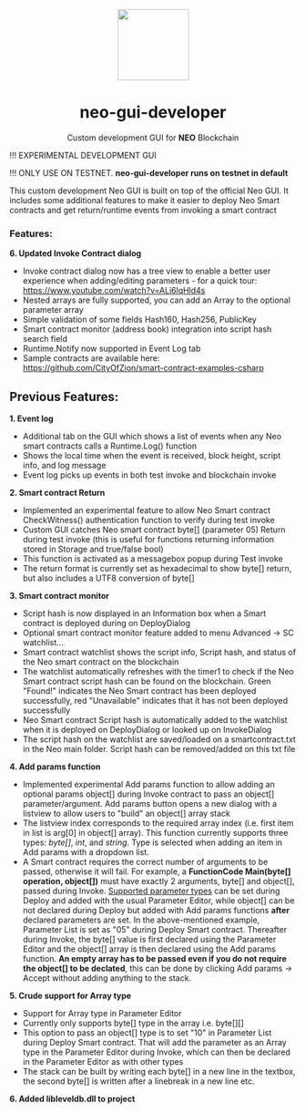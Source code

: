 <p align="center">
  <img 
    src="http://res.cloudinary.com/vidsy/image/upload/v1503160820/CoZ_Icon_DARKBLUE_200x178px_oq0gxm.png" 
    width="125px"
  >
</p>

<h1 align="center">neo-gui-developer</h1>

<p align="center">
  Custom development GUI for <b>NEO</b> Blockchain
</p>


!!! EXPERIMENTAL DEVELOPMENT GUI

!!! ONLY USE ON TESTNET. __neo-gui-developer runs on testnet in default__

This custom development Neo GUI is built on top of the official Neo GUI. It includes some additional features to make it easier to deploy Neo Smart contracts and get return/runtime events from invoking a smart contract

### Features:
__6. Updated Invoke Contract dialog__
  - Invoke contract dialog now has a tree view to enable a better user experience when adding/editing parameters - for a quick tour: https://www.youtube.com/watch?v=ALi6lqHld4s
  - Nested arrays are fully supported, you can add an Array to the optional parameter array
  - Simple validation of some fields Hash160, Hash256, PublicKey
  - Smart contract monitor (address book) integration into script hash search field
  - Runtime.Notify now supported in Event Log tab
  - Sample contracts are available here: https://github.com/CityOfZion/smart-contract-examples-csharp
  
  
## Previous Features:
__1. Event log__
  - Additional tab on the GUI which shows a list of events when any Neo smart contracts calls a Runtime.Log() function
  - Shows the local time when the event is received, block height, script info, and log message
  - Event log picks up events in both test invoke and blockchain invoke
  

__2. Smart contract Return__
  - Implemented an experimental feature to allow Neo Smart contract CheckWitness() authentication function to verify during test invoke
  - Custom GUI catches Neo smart contract byte[] (parameter 05) Return during test invoke (this is useful for functions returning information stored in Storage and true/false bool)
  - This function is activated as a messagebox popup during Test invoke
  - The return format is currently set as hexadecimal to show byte[] return, but also includes a UTF8 conversion of byte[]
  
  
__3. Smart contract monitor__
  - Script hash is now displayed in an Information box when a Smart contract is deployed during on DeployDialog
  - Optional smart contract monitor feature added to menu Advanced -> SC watchlist...
  - Smart contract watchlist shows the script info, Script hash, and status of the Neo smart contract on the blockchain
  - The watchlist automatically refreshes with the timer1 to check if the Neo Smart contract script hash can be found on the blockchain. Green "Found!" indicates the Neo Smart contract has been deployed successfully, red "Unavailable" indicates that it has not been deployed successfully
  - Neo Smart contract Script hash is automatically added to the watchlist when it is deployed on DeployDialog or looked up on InvokeDialog
  - The script hash on the watchlist are saved/loaded on a smartcontract.txt in the Neo main folder. Script hash can be removed/added on this txt file
  
  
  __4. Add params function__
  - Implemented experimental Add params function to allow adding an optional params object[] during Invoke contract to pass an object[] parameter/argument. Add params button opens a new dialog with a listview to allow users to "build" an object[] array stack 
  - The listview index corresponds to the required array index (i.e. first item in list is arg[0] in object[] array). This function currently supports three types: *byte[]*, *int*, and *string*. Type is selected when adding an item in Add params with a dropdown list.
  - A Smart contract requires the correct number of arguments to be passed, otherwise it will fail. For example, a __FunctionCode Main(byte[] operation, object[])__ must have exactly 2 arguments, byte[] and object[], passed during Invoke. [Supported parameter types](https://github.com/CityOfZion/docs/blob/master/en-us/sc/tutorial/Parameter.md) can be set during Deploy and added with the usual Parameter Editor, while object[] can be not declared during Deploy but added with Add params functions __after__ declared parameters are set. In the above-mentioned example, Parameter List is set as "05" during Deploy Smart contract. Thereafter during Invoke, the byte[] value is first declared using the Parameter Editor and the object[] array is then declared using the Add params function. __An empty array has to be passed even if you do not require the object[] to be declated__, this can be done by clicking Add params -> Accept without adding anything to the stack.


__5. Crude support for Array type__
  - Support for Array type in Parameter Editor
  - Currently only supports byte[] type in the array i.e. byte\[][]
  - This option to pass an object[] type is to set "10" in Parameter List during Deploy Smart contract. That will add the parameter as an Array type in the Parameter Editor during Invoke, which can then be declared in the Parameter Editor as with other types
  - The stack can be built by writing each byte[] in a new line in the textbox, the second byte[] is written after a linebreak in a new line etc.


__6. Added libleveldb.dll to project__

